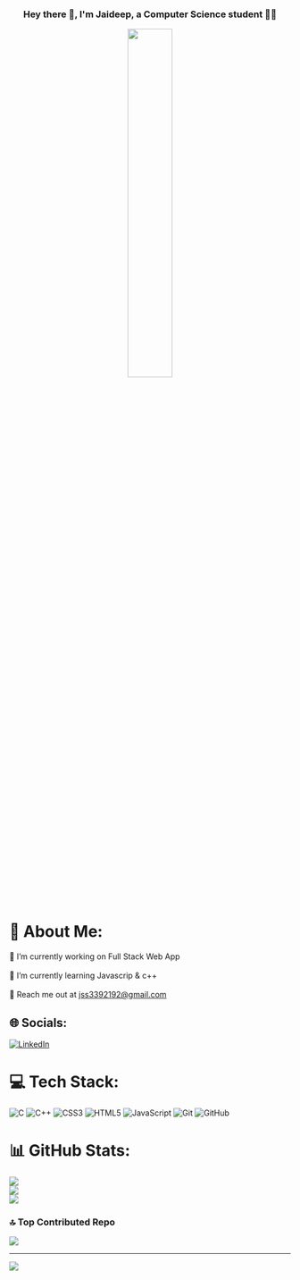 ### <div align="center">Hey there 👋, I'm Jaideep, a Computer Science student 👨‍💻</div>  
  

<div align="center">
<img src="https://mir-s3-cdn-cf.behance.net/project_modules/disp/189e7a101087613.5f17129d61be1.gif" align="center" style="width: 40%" />
</div>  
  

# 💫 About Me:
🔭 I’m currently working on Full Stack Web App<br><br>🌱 I’m currently learning Javascrip & c++<br><br>📧 Reach me out at jss3392192@gmail.com


## 🌐 Socials:
[![LinkedIn](https://img.shields.io/badge/LinkedIn-%230077B5.svg?logo=linkedin&logoColor=white)](https://linkedin.com/in/jaideepsekhon) 

# 💻 Tech Stack:
![C](https://img.shields.io/badge/c-%2300599C.svg?style=for-the-badge&logo=c&logoColor=white) ![C++](https://img.shields.io/badge/c++-%2300599C.svg?style=for-the-badge&logo=c%2B%2B&logoColor=white) ![CSS3](https://img.shields.io/badge/css3-%231572B6.svg?style=for-the-badge&logo=css3&logoColor=white) ![HTML5](https://img.shields.io/badge/html5-%23E34F26.svg?style=for-the-badge&logo=html5&logoColor=white) ![JavaScript](https://img.shields.io/badge/javascript-%23323330.svg?style=for-the-badge&logo=javascript&logoColor=%23F7DF1E) ![Git](https://img.shields.io/badge/git-%23F05033.svg?style=for-the-badge&logo=git&logoColor=white) ![GitHub](https://img.shields.io/badge/github-%23121011.svg?style=for-the-badge&logo=github&logoColor=white)
# 📊 GitHub Stats:
![](https://github-readme-stats.vercel.app/api?username=jssAFC&theme=neon&hide_border=false&include_all_commits=true&count_private=false)<br/>
![](https://github-readme-streak-stats.herokuapp.com/?user=jssAFC&theme=neon&hide_border=false)<br/>
![](https://github-readme-stats.vercel.app/api/top-langs/?username=jssAFC&theme=neon&hide_border=false&include_all_commits=true&count_private=false&layout=compact)

### 🔝 Top Contributed Repo
![](https://github-contributor-stats.vercel.app/api?username=jssAFC&limit=5&theme=neon&combine_all_yearly_contributions=true)

---
[![](https://visitcount.itsvg.in/api?id=jssAFC&icon=1&color=0)](https://visitcount.itsvg.in)

<!-- Proudly created with GPRM ( https://gprm.itsvg.in ) -->
